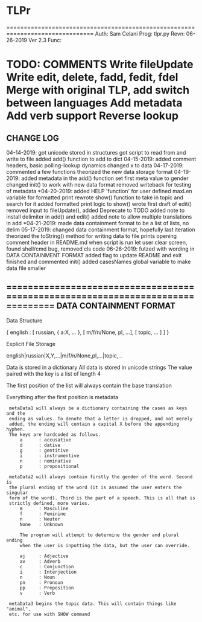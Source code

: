 # TLPr

 ===============================================================================
 Auth: Sam Celani
 Prog: tlpr.py
 Revn: 06-26-2019  Ver 2.3
 Func: 

 TODO: COMMENTS
       Write fileUpdate
       Write edit, delete, fadd, fedit, fdel
       Merge with original TLP, add switch between languages
       Add metadata
       Add verb support
       Reverse lookup
 ===============================================================================
 CHANGE LOG
 -------------------------------------------------------------------------------
 04-14-2019:    got unicode stored in structures
                got script to read from and write to file
                added add() function to add to dict
 04-15-2019:    added comment headers, basic polling-lookup dynamics
                changed x to data
 04-17-2019:    commented a few functions
                theorized the new data storage format
 04-19-2019:    added metadata in the add() function
                set first meta value to gender
                changed init() to work with new data format
                removed writeback for testing of metadata
*04-20-2019:    added HELP 'function' for user
                defined maxLen variable for formatted print
                rewrote show() function to take in topic and search for it
                added formatted print logic to show()
                wrote first draft of edit()
                removed input to fileUpdate(), added Deprecate to TODO
                added note to install delimiter in add() and edit()
                added note to allow multiple translations in add
*04-21-2019:    made data containment format to be a list of lists, no delim
 05-17-2019:    changed data containment format, hopefully last iteration
                theorized the toString() method for writing data to file
                prints opening comment header in README.md when script is run
                let user clear screen, found shell/cmd bug, removed cls code
 06-26-2019:    futzed with wording in DATA CONTAINMENT FORMAT
                added flag to update README and exit
                finished and commented init()
                added casesNames global variable to make data file smaller


 ===============================================================================
 DATA CONTAINMENT FORMAT
 -------------------------------------------------------------------------------
 Data Structure
 
 { english : [ russian, { a:X, ... }, [ m/f/n/None, pl, ...], [ topic, ... ] ] }

 Explicit File Storage

 english|russian|X,Y,...|m/f/n/None,pl,...|topic,...



 Data is stored in a dictionary
 All data is stored in unicode strings
 The value paired with the key is a list of length 4

 The first position of the list will always contain the base translation

 Everything after the first position is metadata

     metaData1 will always be a dictionary containing the cases as keys and the
     ending as values. To denote that a letter is dropped, and not merely
     added, the ending will contain a capital X before the appending hyphen.
     The keys are hardcoded as follows.
         a      : accusative
         d      : dative
         g      : gentitive
         i      : instrumentive
         n      : nominative
         p      : propositional
         
     metaData2 will always contain firstly the gender of the word. Second is
     the plural ending of the word (it is assumed the user enters the singular
     form of the word). Third is the part of a speech. This is all that is
     strictly defined, more varies.
         m      : Masculine
         f      : Feminine
         n      : Neuter
         None   : Unknown

         The program will attempt to determine the gender and plural ending
         when the user is inputting the data, but the user can override.

         aj     : Adjective
         av     : Adverb
         c      : Conjunction
         i      : Interjection
         n      : Noun
         pn     : Pronoun
         pp     : Preposition
         v      : Verb
         
     metaData3 begins the topic data. This will contain things like "animal",
     etc. for use with SHOW command

